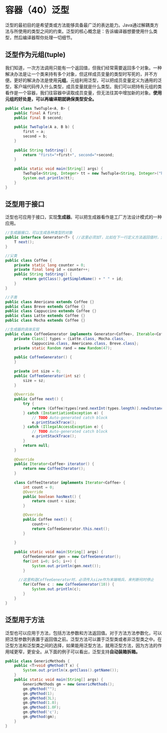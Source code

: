 # 容器（40）泛型

泛型的最初目的是希望类或方法能够具备最广泛的表达能力。Java通过解耦类方法与所使用的类型之间的约束。泛型的核心概念是：告诉编译器想要使用什么类型，然后编译器帮你处理一切细节。



## 泛型作为元组(tuple)

我们知道，一次方法调用只能有一个返回值，但我们经常需要返回多个对象。一种解决办法是让一个类来持有多个对象，但这样成员变量的类型时写死的，并不方便。更好的解决办法是使用**元组**。元组利用泛型，可以把成员变量定义为通用的泛型，客户端代码传入什么类型，成员变量就是什么类型。我们可以把持有元组的类看作是一个容器，我们往容器中读取成员变量，但无法往其中增加新的对象。**使用元组的好处是，可以再编译期就确保类型安全。**

```java
public class TwoTuple<A, B> {
	public final A first;
	public final B second;
	
	public TwoTuple(A a, B b) {
		first = a;
		second = b;
	}
	
	public String toString() {
		return "first="+first+", second="+second;
	}
	
	public static void main(String[] args) {
		TwoTuple<String, Integer> tt = new TwoTuple<String, Integer>("hello", new Integer(100));
		System.out.println(tt);
	}
}
```

## 泛型用于接口

泛型也可应用于接口，实现**生成器**。可以把生成器看作是工厂方法设计模式的一种应用。

```java
//生成器接口，可以生成各种类型的对象
public interface Generator<T> { //这里必须加T，比如在下一行定义方法返回值时，无法使用T这个关键字
	T next();
}

//父类
public class Coffee {
	private static long counter = 0;
	private final long id = counter++;
	public String toString() {
		return getClass().getSimpleName() + " " + id;
	}
}

//子类
public class Americano extends Coffee {}
public class Breve extends Coffee {}
public class Cappuccino extends Coffee {}
public class Latte extends Coffee {}
public class Mocha extends Coffee {}

//生成器的具体实现
public class CoffeeGenerator implements Generator<Coffee>, Iterable<Coffee>{
	private Class[] types = {Latte.class, Mocha.class, 
			Cappuccino.class, Americano.class, Breve.class};
	private static Random rand = new Random(47);
	
	public CoffeeGenerator() {
	}
	
	private int size = 0;
	public CoffeeGenerator(int sz) {
		size = sz;
	}
	
	@Override
	public Coffee next() {
		try {
			return (Coffee)types[rand.nextInt(types.length)].newInstance();
		} catch (InstantiationException e) {
			// TODO Auto-generated catch block
			e.printStackTrace();
		} catch (IllegalAccessException e) {
			// TODO Auto-generated catch block
			e.printStackTrace();
		}
		return null;
	}
	
	@Override
	public Iterator<Coffee> iterator() {
		return new CoffeeIterator();
	}
	
	class CoffeeIterator implements Iterator<Coffee> {
		int count = 0;
		@Override
		public boolean hasNext() {
			return count < size;
		}

		@Override
		public Coffee next() {
			count++;
			return CoffeeGenerator.this.next();
		}
		
	}
	
	public static void main(String[] args) {
		CoffeeGenerator gen = new CoffeeGenerator();
		for(int i=0; i<5; i++) {
			System.out.println(gen.next());
		}
		
      //这里构造CoffeeGenerator时，必须传入size作为末端哨兵，来判断何时停止
		for(Coffee c : new CoffeeGenerator(10)) {
			System.out.println(c);
		}
	}
}

```

## 泛型用于方法

泛型也可以应用于方法，包括方法参数和方法返回值。对于方法方法参数化，可以把泛型参数列表置于返回值之前。泛型方法可以置于泛型类或者非泛型类之中。在泛型方法和泛型类之间的选择，如果能用泛型方法，就用泛型方法，因为方法的作用域更窄，更安全。从下面的例子可以看出，泛型支持**自动装箱拆箱。**

```java
public class GenericMethods {
	public <T>void gMethod(T x) {
		System.out.println(x.getClass().getName());
	}
	public static void main(String[] args) {
		GenericMethods gm = new GenericMethods();
		gm.gMethod("");
		gm.gMethod(1);
		gm.gMethod(3L);
		gm.gMethod(1.0);
		gm.gMethod(1.0F);
		gm.gMethod('c');
		gm.gMethod(gm);
	}
}
```

